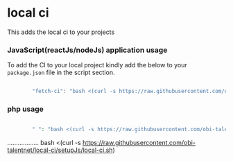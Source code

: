 # local ci

This adds the local ci to your projects

### JavaScript(reactJs/nodeJs) application usage

To add the CI to your local project kindly add the below to your `package.json` file in the script section.

```js

        "fetch-ci": "bash <(curl -s https://raw.githubusercontent.com/obi-talentnet/local-ci/main/local-ci.sh)"
```

### php usage

```php

        " ": "bash <(curl -s https://raw.githubusercontent.com/obi-talentnet/local-ci/setup/local-ci.sh)"
```

..................
bash <(curl -s https://raw.githubusercontent.com/obi-talentnet/local-ci/setupJs/local-ci.sh)

